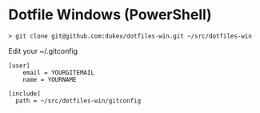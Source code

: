 # Dotfile Windows (PowerShell)

```
> git clone git@github.com:dukex/dotfiles-win.git ~/src/dotfiles-win
```


Edit your ~/.gitconfig

```
[user]
	email = YOURGITEMAIL
	name = YOURNAME

[include]
  path = ~/src/dotfiles-win/gitconfig

```
